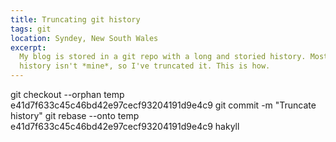 ```yaml
---
title: Truncating git history
tags: git
location: Syndey, New South Wales
excerpt: 
  My blog is stored in a git repo with a long and storied history. Most of that
  history isn't *mine*, so I've truncated it. This is how.
---
```


git checkout --orphan temp e41d7f633c45c46bd42e97cecf93204191d9e4c9
git commit -m "Truncate history"
git rebase --onto temp e41d7f633c45c46bd42e97cecf93204191d9e4c9 hakyll
